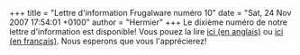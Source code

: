 +++
title = "Lettre d'information Frugalware numéro 10"
date = "Sat, 24 Nov 2007 17:54:01 +0100"
author = "Hermier"
+++
Le dixième numéro de notre lettre d'information est disponible! Vous pouez la lire [ici (en anglais)](/newsletter/10) ou [ici (en français)](http://frugalware-fr.tuxfamily.org/forums/viewtopic.php?id=615). Nous esperons que vous l'apprécierez!